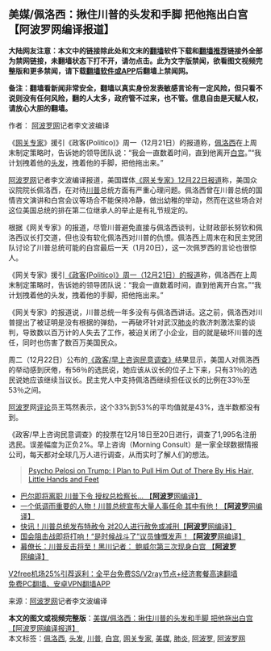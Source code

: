  <h2>美媒/佩洛西：揪住川普的头发和手脚 把他拖出白宫【阿波罗网编译报道】</h2> <p class="notice"><b>大陆网友注意：本文中的链接除此处和文末的<a href="https://github.com/bannedbook/fanqiang" >翻墙</a>软件下载和<a href="https://github.com/killgcd/justmysocks/blob/master/README.md">翻墙推荐</a>链接外全部为禁网链接，未翻墙状态下打不开，请勿点击。此为文字版禁闻，欲看图文视频完整版和更多禁闻，请下载<a href="https://github.com/bannedbook/fanqiang">翻墙软件或APP</a>后翻墙上禁闻网。</p><p>备注：翻墙看新闻非常安全，翻墙以真实身份发表敏感言论有一定风险，但只看不说则没有任何风险，翻的人太多，政府管不过来，也不管。信息自由是天赋人权，请放心大胆的翻墙。</b></p>  <div class="entry"> <p>作者： <span class='wp_keywordlink_affiliate'><a href="https://www.aboluowang.com/" title="阿波罗网" target="_blank">阿波罗网</a></span>记者李文波编译</p> <p id="summary">《<a href="https://www.bannedbook.org/bnews/tag/%e7%bd%91%e5%85%b3%e4%b8%93%e5%ae%b6/" class="st_tag internal_tag" rel="tag" title="标签 网关专家 下的日志">网关专家</a>》援引《政客(Politico)》周一（12月21日）的报道称，<a href="https://www.bannedbook.org/bnews/tag/%e4%bd%a9%e6%b4%9b%e8%a5%bf/" class="st_tag internal_tag" rel="tag" title="标签 佩洛西 下的日志">佩洛西</a>在上周末制定策略时，告诉她的领导团队说：“我会一直数着时间，直到他离开<a href="https://www.bannedbook.org/bnews/tag/%e7%99%bd%e5%ae%ab/" class="st_tag internal_tag" rel="tag" title="标签 白宫 下的日志">白宫</a>。”“我计划拽着他的<a href="https://www.bannedbook.org/bnews/tag/%E5%A4%B4%E5%8F%91/" class="st_tag internal_tag" rel="tag" title="标签 头发 下的日志">头发</a>，拽着他的手脚，把他拖出来。”</p> <p><a href="https://www.bannedbook.org/bnews/tag/%e9%98%bf%e6%b3%a2%e7%bd%97%e7%bd%91/" class="st_tag internal_tag" rel="tag" title="标签 阿波罗网 下的日志">阿波罗网</a>记者李文波编译报道，美国媒体<a href="https://www.thegatewaypundit.com/2020/12/pyscho-pelosi-trump-plan-pull-hair-little-hands-feet/">《网关专家》12月22日报道</a>称，美国众议院院长佩洛西，在对待<a href="https://www.bannedbook.org/bnews/tag/%e5%b7%9d%e6%99%ae/" class="st_tag internal_tag" rel="tag" title="标签 川普 下的日志">川普</a>总统方面有严重心理问题。佩洛西曾在川普总统的国情咨文演讲和白宫会议等场合不能保持冷静，做出幼稚的举动，然而在这些场合对这位美国总统的排在第二位继承人的举止是有礼节规定的。</p>  <p>根据《网关专家》的报道，尽管川普避免直接与佩洛西谈判，让财政部长努钦和佩洛西议长打交道，但也没有软化佩洛西对川普的仇恨。佩洛西上周末在和民主党团队讨论了川普总统可能的白宫最后一天（1月20日），这一次佩罗西的言论也很惊人。</p> <p>《网关专家》援引<a href="https://www.politico.com/news/2020/12/21/how-stimulus-bill-got-done-449722">《政客(Politico)》周一（12月21日）的报道</a>称，佩洛西在上周末制定策略时，告诉她的领导团队说：“我会一直数着时间，直到他离开白宫。”“我计划拽着他的头发，拽着他的手脚，把他拖出来。”</p> <p>《网关专家》的报道说，川普总统一年多没有与佩洛西讲话。这之前，佩洛西对川普提出了被证明是没有根据的弹劾，一再破坏针对武汉<a href="https://www.bannedbook.org/bnews/tag/%e8%82%ba%e7%82%8e/" class="st_tag internal_tag" rel="tag" title="标签 肺炎 下的日志">肺炎</a>的救济刺激法案的谈判，导致数以百万计的人失去了工作，被迫关闭了小企业，目的就是破坏川普的连任，同时也伤害了数百万美国民众。</p>  <p>周二（12月22日）公布的<a href="https://www.politico.com/news/2020/12/22/poll-people-want-pelosi-out-449788">《政客/早上咨询民意调查》</a>结果显示，美国人对佩洛西的举动感到厌倦，有56％的选民说，她应该从议长的位子上下来，只有31％的选民说她应该继续当议长。民主党人中支持佩洛西继续担任议长的比例在33％至53％之间。</p> <p><a href="https://www.bannedbook.org/bnews/tag/%E9%98%BF%E6%B3%A2%E7%BD%97/" class="st_tag internal_tag" rel="tag" title="标签 阿波罗 下的日志">阿波罗</a>网<span class='wp_keywordlink_affiliate'><a href="https://www.bannedbook.org/bnews/comments/" title="新闻评论" target="_blank">评论</a></span>员王笃然表示，这个33%到53%的平均值就是43%，连半数都没有到。</p> <p>《政客/早上咨询民意调查》的投票在12月18日至20日进行，调查了1,995名注册选民。误差幅度为正负2%。早上咨询（Morning Consult）是一家全球数据情报公司，每天都对全球几万人进行调查，从而实时了解人们的想法。</p>  <blockquote class="wp-embedded-content" data-secret="XXW2zbE1GN"><p><a href="https://www.thegatewaypundit.com/2020/12/pyscho-pelosi-trump-plan-pull-hair-little-hands-feet/">Psycho Pelosi on Trump: I Plan to Pull Him Out of There By His Hair, Little Hands and Feet</a></p></blockquote> <p></p> <ul class='op-related-articles' title='相关阅读'> <li><a href='https://www.bannedbook.org/bnews/topimagenews/20201223/1453433.html' target='_blank'>巴尔即将离职 川普下令 授权总检察长... 【<b>阿波罗</b>网编译】</a></li> <li><a href='https://www.bannedbook.org/bnews/cnnews/20201223/1453368.html' target='_blank'>一个低调而重要的人物！川普总统宣布大量人事任命 其中有他！【<b>阿波罗</b>网编译】</a></li> <li><a href='https://www.bannedbook.org/bnews/topimagenews/20201223/1453285.html' target='_blank'>快讯！川普总统发布特赦令 对20人进行赦免或减刑【<b>阿波罗</b>网编译】</a></li> <li><a href='https://www.bannedbook.org/bnews/topimagenews/20201222/1452764.html' target='_blank'>国会阻击战即将打响！“是时候战斗了”议员慷慨发声！【<b>阿波罗</b>网编译】</a></li> <li><a href='https://www.bannedbook.org/bnews/topimagenews/20201222/1452728.html' target='_blank'>幕僚长：川普反击将至！黑川记者： 鲍威尔第三次现身白宫 【<b>阿波罗</b>网编译】</a></li> </ul> <p class="texttj"> <a href="https://www.bannedbook.org/forum23/topic22702.html" target="_blank">V2free机场25%引荐返利：全平台免费SS/V2ray节点+经济套餐高速翻墙</a><br/> <a href="https://github.com/bannedbook/fanqiang/wiki/%E7%A6%81%E9%97%BB%E7%BD%91%E5%AE%89%E5%8D%93%E7%BF%BB%E5%A2%99%E6%96%B0%E9%97%BBAPP" target="_blank">免费PC翻墙、安卓VPN翻墙APP</a></p><p> 来源：<a href="https://www.aboluowang.com/2020/1224/1537473.html" target="_blank">阿波罗网</a>记者李文波编译 </p> <a name='sharetosocial'></a>       <div><b>本文的图文或视频完整版</b>：<a href='https://www.bannedbook.org/bnews/topimagenews/20201224/1453850.html'>美媒/佩洛西：揪住川普的头发和手脚 把他拖出白宫【阿波罗网编译报道】</a></div>  </div><!--END ENTRY--> <div class="postfooter"> <div>本文标签：<a href="https://www.bannedbook.org/bnews/tag/%e4%bd%a9%e6%b4%9b%e8%a5%bf/" rel="tag">佩洛西</a>, <a href="https://www.bannedbook.org/bnews/tag/%E5%A4%B4%E5%8F%91/" rel="tag">头发</a>, <a href="https://www.bannedbook.org/bnews/tag/%e5%b7%9d%e6%99%ae/" rel="tag">川普</a>, <a href="https://www.bannedbook.org/bnews/tag/%e7%99%bd%e5%ae%ab/" rel="tag">白宫</a>, <a href="https://www.bannedbook.org/bnews/tag/%e7%bd%91%e5%85%b3%e4%b8%93%e5%ae%b6/" rel="tag">网关专家</a>, <a href="https://www.bannedbook.org/bnews/tag/%e7%be%8e%e5%aa%92/" rel="tag">美媒</a>, <a href="https://www.bannedbook.org/bnews/tag/%e8%82%ba%e7%82%8e/" rel="tag">肺炎</a>, <a href="https://www.bannedbook.org/bnews/tag/%E9%98%BF%E6%B3%A2%E7%BD%97/" rel="tag">阿波罗</a>, <a href="https://www.bannedbook.org/bnews/tag/%e9%98%bf%e6%b3%a2%e7%bd%97%e7%bd%91/" rel="tag">阿波罗网</a></div>  </div><!--END POSTFOOTER--> 